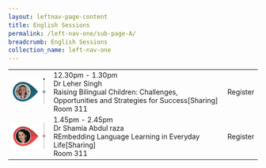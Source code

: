 ```yaml
---
layout: leftnav-page-content
title: English Sessions
permalink: /left-nav-one/sub-page-A/
breadcrumb: English Sessions
collection_name: left-nav-one
---
```


<table>
  <tr>
    <td>
      <img src="/images/sharing-sessions-left-markers-el1.png" alt="Dr Mercy Karuniah Jesuvadian" style="width:150px;" />
    </td>
    <td>12.30pm - 1.30pm<br>Dr Leher Singh<br>Raising Bilingual Children: Challenges, Opportunities and Strategies for Success[Sharing]<br> Room 311
    </td>
    <td>Register
    </td>
  </tr>
  <tr>
    <td>
      <img src="/images/sharing-sessions-left-markers-el2.png" alt="Dr Leher Singh" style="width:150px;" />
    </td>
    <td>1.45pm - 2.45pm<br>Dr Shamia Abdul raza<br>REmbedding Language Learning in Everyday Life[Sharing]<br> Room 311
    </td>
    <td>Register
    </td>
  </tr>

</table>
